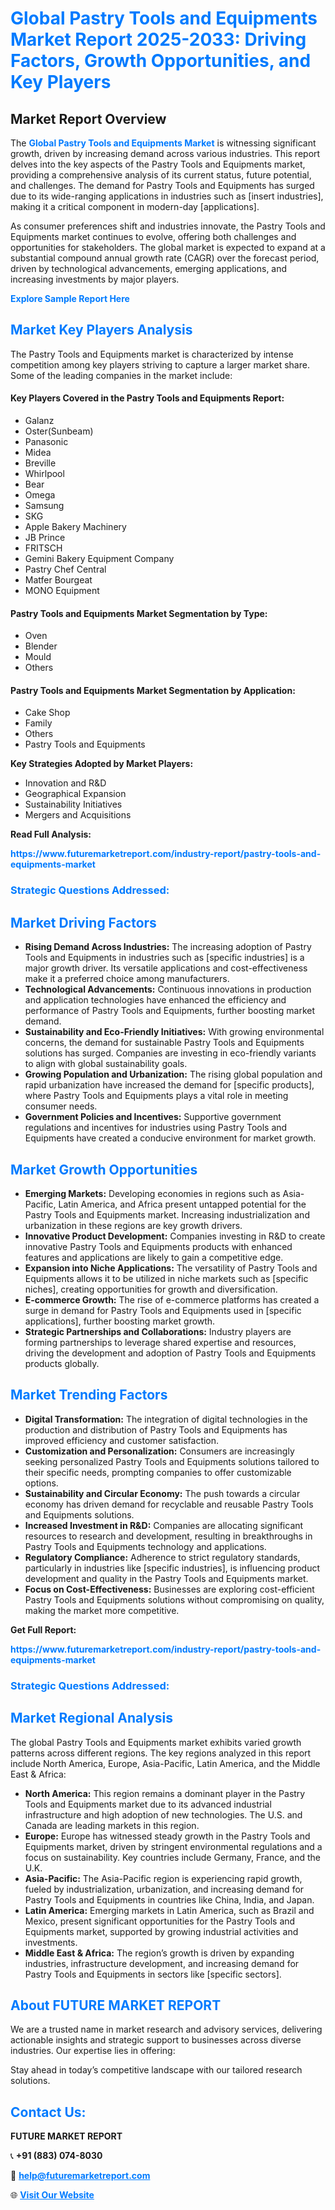 <h1 style="color: #007BFF;">Global Pastry Tools and Equipments Market Report 2025-2033: Driving Factors, Growth Opportunities, and Key Players</h1>

<section id="overview">
<h2>Market Report Overview</h2>
<p>The <a href="https://www.futuremarketreport.com/industry-report/pastry-tools-and-equipments-market" style="color: #007BFF; text-decoration: none;"><strong>Global Pastry Tools and Equipments Market</strong></a> is witnessing significant growth, driven by increasing demand across various industries. This report delves into the key aspects of the Pastry Tools and Equipments market, providing a comprehensive analysis of its current status, future potential, and challenges. The demand for Pastry Tools and Equipments has surged due to its wide-ranging applications in industries such as [insert industries], making it a critical component in modern-day [applications].</p>
<p>As consumer preferences shift and industries innovate, the Pastry Tools and Equipments market continues to evolve, offering both challenges and opportunities for stakeholders. The global market is expected to expand at a substantial compound annual growth rate (CAGR) over the forecast period, driven by technological advancements, emerging applications, and increasing investments by major players.</p>
</section>

<section id="overview">
<p><a href="https://www.futuremarketreport.com/request-sample/reportId=116358" style="color: #007BFF; text-decoration: none;"><strong>Explore Sample Report Here</strong></a></p>
</section>

<section id="key-players">
<h2 style="color: #007BFF;">Market Key Players Analysis</h2>
<p>The Pastry Tools and Equipments market is characterized by intense competition among key players striving to capture a larger market share. Some of the leading companies in the market include:</p>
<h4>Key Players Covered in the Pastry Tools and Equipments Report:</h4>
<ul><li>Galanz</li><li>Oster(Sunbeam)</li><li>Panasonic</li><li>Midea</li><li>Breville</li><li>Whirlpool</li><li>Bear</li><li>Omega</li><li>Samsung</li><li>SKG</li><li>Apple Bakery Machinery</li><li>JB Prince</li><li>FRITSCH</li><li>Gemini Bakery Equipment Company</li><li>Pastry Chef Central</li><li>Matfer Bourgeat</li><li>MONO Equipment</li></ul>
<h4>Pastry Tools and Equipments Market Segmentation by Type:</h4>
<ul><li>Oven</li><li>Blender</li><li>Mould</li><li>Others</li></ul>

<h4>Pastry Tools and Equipments Market Segmentation by Application:</h4>
<ul><li>Cake Shop</li><li>Family</li><li>Others</li><li>Pastry Tools and Equipments</li></ul>
<p><strong>Key Strategies Adopted by Market Players:</strong></p>
<ul>
<li>Innovation and R&D</li>
<li>Geographical Expansion</li>
<li>Sustainability Initiatives</li>
<li>Mergers and Acquisitions</li>
</ul>
</section>

<section>
<p><strong>Read Full Analysis: </strong></p><a href="https://www.futuremarketreport.com/industry-report/pastry-tools-and-equipments-market" style="color: #007BFF; text-decoration: none;"><strong>https://www.futuremarketreport.com/industry-report/pastry-tools-and-equipments-market</strong></a>
<h3 style="color: #007BFF;">Strategic Questions Addressed:</h3>
</section>

<section id="driving-factors">
<h2 style="color: #007BFF;">Market Driving Factors</h2>
<ul>
<li><strong>Rising Demand Across Industries:</strong> The increasing adoption of Pastry Tools and Equipments in industries such as [specific industries] is a major growth driver. Its versatile applications and cost-effectiveness make it a preferred choice among manufacturers.</li>
<li><strong>Technological Advancements:</strong> Continuous innovations in production and application technologies have enhanced the efficiency and performance of Pastry Tools and Equipments, further boosting market demand.</li>
<li><strong>Sustainability and Eco-Friendly Initiatives:</strong> With growing environmental concerns, the demand for sustainable Pastry Tools and Equipments solutions has surged. Companies are investing in eco-friendly variants to align with global sustainability goals.</li>
<li><strong>Growing Population and Urbanization:</strong> The rising global population and rapid urbanization have increased the demand for [specific products], where Pastry Tools and Equipments plays a vital role in meeting consumer needs.</li>
<li><strong>Government Policies and Incentives:</strong> Supportive government regulations and incentives for industries using Pastry Tools and Equipments have created a conducive environment for market growth.</li>
</ul>
</section>

<section id="growth-opportunities">
<h2 style="color: #007BFF;">Market Growth Opportunities</h2>
<ul>
<li><strong>Emerging Markets:</strong> Developing economies in regions such as Asia-Pacific, Latin America, and Africa present untapped potential for the Pastry Tools and Equipments market. Increasing industrialization and urbanization in these regions are key growth drivers.</li>
<li><strong>Innovative Product Development:</strong> Companies investing in R&D to create innovative Pastry Tools and Equipments products with enhanced features and applications are likely to gain a competitive edge.</li>
<li><strong>Expansion into Niche Applications:</strong> The versatility of Pastry Tools and Equipments allows it to be utilized in niche markets such as [specific niches], creating opportunities for growth and diversification.</li>
<li><strong>E-commerce Growth:</strong> The rise of e-commerce platforms has created a surge in demand for Pastry Tools and Equipments used in [specific applications], further boosting market growth.</li>
<li><strong>Strategic Partnerships and Collaborations:</strong> Industry players are forming partnerships to leverage shared expertise and resources, driving the development and adoption of Pastry Tools and Equipments products globally.</li>
</ul>
</section>

<section id="trending-factors">
<h2 style="color: #007BFF;">Market Trending Factors</h2>
<ul>
<li><strong>Digital Transformation:</strong> The integration of digital technologies in the production and distribution of Pastry Tools and Equipments has improved efficiency and customer satisfaction.</li>
<li><strong>Customization and Personalization:</strong> Consumers are increasingly seeking personalized Pastry Tools and Equipments solutions tailored to their specific needs, prompting companies to offer customizable options.</li>
<li><strong>Sustainability and Circular Economy:</strong> The push towards a circular economy has driven demand for recyclable and reusable Pastry Tools and Equipments solutions.</li>
<li><strong>Increased Investment in R&D:</strong> Companies are allocating significant resources to research and development, resulting in breakthroughs in Pastry Tools and Equipments technology and applications.</li>
<li><strong>Regulatory Compliance:</strong> Adherence to strict regulatory standards, particularly in industries like [specific industries], is influencing product development and quality in the Pastry Tools and Equipments market.</li>
<li><strong>Focus on Cost-Effectiveness:</strong> Businesses are exploring cost-efficient Pastry Tools and Equipments solutions without compromising on quality, making the market more competitive.</li>
</ul>
</section>

<section>
<p><strong>Get Full Report: </strong></p><a href="https://www.futuremarketreport.com/industry-report/pastry-tools-and-equipments-market" style="color: #007BFF; text-decoration: none;"><strong>https://www.futuremarketreport.com/industry-report/pastry-tools-and-equipments-market</strong></a>
<h3 style="color: #007BFF;">Strategic Questions Addressed:</h3>
</section>


<section id="regional-analysis">
<h2 style="color: #007BFF;">Market Regional Analysis</h2>
<p>The global Pastry Tools and Equipments market exhibits varied growth patterns across different regions. The key regions analyzed in this report include North America, Europe, Asia-Pacific, Latin America, and the Middle East & Africa:</p>
<ul>
<li><strong>North America:</strong> This region remains a dominant player in the Pastry Tools and Equipments market due to its advanced industrial infrastructure and high adoption of new technologies. The U.S. and Canada are leading markets in this region.</li>
<li><strong>Europe:</strong> Europe has witnessed steady growth in the Pastry Tools and Equipments market, driven by stringent environmental regulations and a focus on sustainability. Key countries include Germany, France, and the U.K.</li>
<li><strong>Asia-Pacific:</strong> The Asia-Pacific region is experiencing rapid growth, fueled by industrialization, urbanization, and increasing demand for Pastry Tools and Equipments in countries like China, India, and Japan.</li>
<li><strong>Latin America:</strong> Emerging markets in Latin America, such as Brazil and Mexico, present significant opportunities for the Pastry Tools and Equipments market, supported by growing industrial activities and investments.</li>
<li><strong>Middle East & Africa:</strong> The region’s growth is driven by expanding industries, infrastructure development, and increasing demand for Pastry Tools and Equipments in sectors like [specific sectors].</li>
</ul>
</section>

<footer>
<h2 style="color: #007BFF;">About FUTURE MARKET REPORT</h2>
<p>We are a trusted name in market research and advisory services, delivering actionable insights and strategic support to businesses across diverse industries. Our expertise lies in offering:</p>

<p>Stay ahead in today’s competitive landscape with our tailored research solutions.</p>

<h2 style="color: #007BFF;">Contact Us:</h2>
<p><strong>FUTURE MARKET REPORT</strong></p>
<p>📞 <strong>+91 (883) 074-8030</strong></p>
<p>📧 <strong><a href="mailto:help@futuremarketreport.com" style="color: #007BFF;">help@futuremarketreport.com</a></strong></p>
<p>🌐 <strong><a href="https://www.futuremarketreport.com/" style="color: #007BFF;">Visit Our Website</a></strong></p>
</footer>